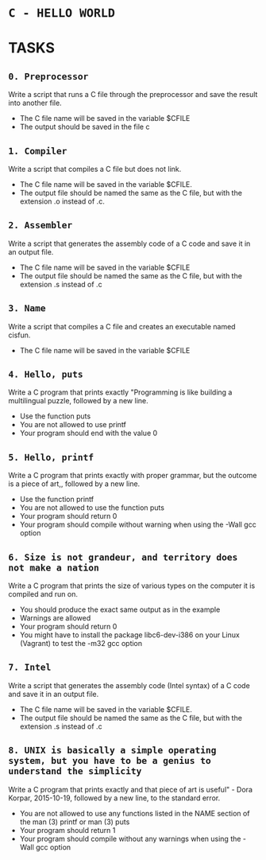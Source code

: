  `C - HELLO WORLD`
===================

TASKS
===

`0. Preprocessor`
---

Write a script that runs a C file through the preprocessor and save the result into another file.

- The C file name will be saved in the variable $CFILE
- The output should be saved in the file c


`1. Compiler`
---

Write a script that compiles a C file but does not link.

- The C file name will be saved in the variable $CFILE.
- The output file should be named the same as the C file, but with the extension .o instead of .c.


`2. Assembler`
---

Write a script that generates the assembly code of a C code and save it in an output file.

- The C file name will be saved in the variable $CFILE
- The output file should be named the same as the C file, but with the extension .s instead of .c


`3. Name`
---

Write a script that compiles a C file and creates an executable named cisfun.

- The C file name will be saved in the variable $CFILE


`4. Hello, puts`
---

Write a C program that prints exactly "Programming is like building a multilingual puzzle, followed by a new line.

- Use the function puts
- You are not allowed to use printf
- Your program should end with the value 0


`5. Hello, printf`
---

Write a C program that prints exactly with proper grammar, but the outcome is a piece of art,, followed by a new line.

- Use the function printf
- You are not allowed to use the function puts
- Your program should return 0
- Your program should compile without warning when using the -Wall gcc option


`6. Size is not grandeur, and territory does not make a nation`
---

Write a C program that prints the size of various types on the computer it is compiled and run on.

- You should produce the exact same output as in the example
- Warnings are allowed
- Your program should return 0
- You might have to install the package libc6-dev-i386 on your Linux (Vagrant) to test the -m32 gcc option


`7. Intel`
---

Write a script that generates the assembly code (Intel syntax) of a C code and save it in an output file.

- The C file name will be saved in the variable $CFILE.
- The output file should be named the same as the C file, but with the extension .s instead of .c


`8. UNIX is basically a simple operating system, but you have to be a genius to understand the simplicity`
---

Write a C program that prints exactly and that piece of art is useful" - Dora Korpar, 2015-10-19, followed by a new line, to the standard error.

- You are not allowed to use any functions listed in the NAME section of the man (3) printf or man (3) puts
- Your program should return 1
- Your program should compile without any warnings when using the -Wall gcc option
